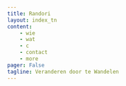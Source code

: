 ```yaml
---
title: Randori
layout: index_tn
content:
    - wie
    - wat
    - c
    - contact
    - more
pager: False
tagline: Veranderen door te Wandelen
---
```

